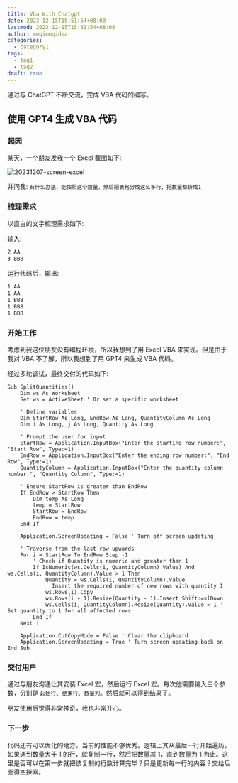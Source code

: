 ```yaml
---
title: Vba With Chatgpt
date: 2023-12-15T15:51:54+08:00
lastmod: 2023-12-15T15:51:54+08:00
author: moqimoqidea
categories:
  - category1
tags:
  - tag1
  - tag2
draft: true
---
```


通过与 ChatGPT 不断交流，完成 VBA 代码的编写。

<!--more-->

## 使用 GPT4 生成 VBA 代码

### 起因

某天，一个朋友发我一个 Excel 截图如下:

![20231207-screen-excel](https://raw.githubusercontent.com/moqimoqidea/moqimoqidea.github.io/master/static/images/20231207-screen-excel.jpg)

并问我: `有什么办法，能按照这个数量，然后把表格分成这么多行，把数量都拆成1`

### 梳理需求

以直白的文字梳理需求如下:

输入:

```txt
2 AA
3 BBB
```

运行代码后，输出:

```txt
1 AA
1 AA
1 BBB
1 BBB
1 BBB
```

### 开始工作

考虑到我这位朋友没有编程环境，所以我想到了用 Excel VBA 来实现。但是由于我对 VBA 不了解，所以我想到了用 GPT4 来生成 VBA 代码。

经过多轮调试，最终交付的代码如下:

```vba
Sub SplitQuantities()
    Dim ws As Worksheet
    Set ws = ActiveSheet ' Or set a specific worksheet

    ' Define variables
    Dim StartRow As Long, EndRow As Long, QuantityColumn As Long
    Dim i As Long, j As Long, Quantity As Long

    ' Prompt the user for input
    StartRow = Application.InputBox("Enter the starting row number:", "Start Row", Type:=1)
    EndRow = Application.InputBox("Enter the ending row number:", "End Row", Type:=1)
    QuantityColumn = Application.InputBox("Enter the quantity column number:", "Quantity Column", Type:=1)

    ' Ensure StartRow is greater than EndRow
    If EndRow > StartRow Then
        Dim temp As Long
        temp = StartRow
        StartRow = EndRow
        EndRow = temp
    End If

    Application.ScreenUpdating = False ' Turn off screen updating

    ' Traverse from the last row upwards
    For i = StartRow To EndRow Step -1
        ' Check if Quantity is numeric and greater than 1
        If IsNumeric(ws.Cells(i, QuantityColumn).Value) And ws.Cells(i, QuantityColumn).Value > 1 Then
            Quantity = ws.Cells(i, QuantityColumn).Value
            ' Insert the required number of new rows with quantity 1
            ws.Rows(i).Copy
            ws.Rows(i + 1).Resize(Quantity - 1).Insert Shift:=xlDown
            ws.Cells(i, QuantityColumn).Resize(Quantity).Value = 1 ' Set quantity to 1 for all affected rows
        End If
    Next i

    Application.CutCopyMode = False ' Clear the clipboard
    Application.ScreenUpdating = True ' Turn screen updating back on
End Sub
```

### 交付用户

通过与朋友沟通让其安装 Excel 宏，然后运行 Excel 宏。每次他需要输入三个参数，分别是 `起始行`、`结束行`、`数量列`。然后就可以得到结果了。

朋友使用后觉得非常神奇，我也非常开心。

### 下一步

代码还有可以优化的地方，当前的性能不够优秀。逻辑上其从最后一行开始遍历，如果遇到数量大于 1 的行，就复制一行，然后把数量减 1，直到数量为 1 为止。这里是否可以在第一步就把该复制的行数计算完毕？只是更新每一行的内容？交给后面得空探索。
